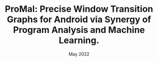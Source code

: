 ---
title: "ProMal: Precise Window Transition Graphs for Android via Synergy of Program Analysis and Machine Learning."
authors: <b>Changlin Liu</b>, Hanlin Wang, Tianming Liu, Diandian Gu, Yun Ma, Haoyu Wang, Xusheng Xiao
collection: publications
# permalink: /publication/2010-10-01-paper-title-number-2
excerpt: 'A framework that combines static analysis, dynamic analysis and machine learning to build precise Window Transition Graphs for Android APPs.'
date: May 2022
venue: "In Preceedings of the 44rd IEEE/ACM International Conference on Software Engineering (ICSE 2022)"
location: Virtual
# paperurl: 'https://dl.acm.org/doi/abs/10.1109/ICSE-Companion52605.2021.00061'
#citation: 'Your Name, You. (2009). &quot;Paper Title Number 1.&quot; <i>Journal 1</i>. 1(1).'
---